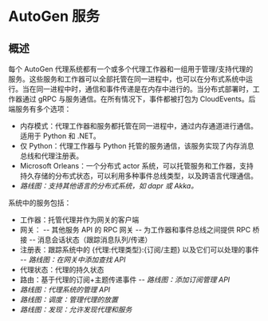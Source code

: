 # AutoGen 服务

## 概述

每个 AutoGen 代理系统都有一个或多个代理工作器和一组用于管理/支持代理的服务。这些服务和工作器可以全部托管在同一进程中，也可以在分布式系统中运行。当在同一进程中时，通信和事件传递是在内存中进行的。当分布式部署时，工作器通过 gRPC 与服务通信。在所有情况下，事件都被打包为 CloudEvents。后端服务有多个选项：

- 内存模式：代理工作器和服务都托管在同一进程中，通过内存通道进行通信。适用于 Python 和 .NET。
- 仅 Python：代理工作器与 Python 托管的服务通信，该服务实现了内存消息总线和代理注册表。
- Microsoft Orleans：一个分布式 actor 系统，可以托管服务和工作器，支持持久存储的分布式状态，可以利用多种事件总线类型，以及跨语言代理通信。
- *路线图：支持其他语言的分布式系统，如 dapr 或 Akka。*

系统中的服务包括：

- 工作器：托管代理并作为网关的客户端
- 网关：
-- 其他服务 API 的 RPC 网关
-- 为工作器和事件总线之间提供 RPC 桥接
-- 消息会话状态（跟踪消息队列/传递）
- 注册表：跟踪系统中的 {代理:代理类型}:{订阅/主题} 以及它们可以处理的事件
-- *路线图：在网关中添加查找 API*
- 代理状态：代理的持久状态
- 路由：基于代理的订阅+主题传递事件
-- *路线图：添加订阅管理 API*
- *路线图：代理系统的管理 API*
- *路线图：调度：管理代理的放置*
- *路线图：发现：允许发现代理和服务*